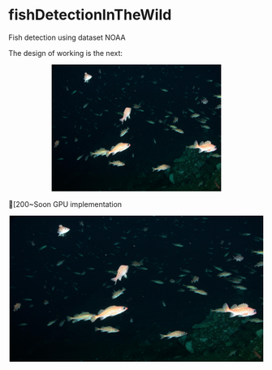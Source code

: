 # fishDetectionInTheWild

Fish detection using dataset NOAA

The design of working is the next:

<p align="center">
    <img src="images/Set2_DSCN2769.jpg" height="250px">
</p>

[200~Soon GPU implementation

<p align="center">
     <a href = 'https://youtu.be/VXXEuazupoM'>
        <img src = 'images/Set2_DSCN2769.jpg' width = '500px' height = '288px'>
     </a>
</p>

